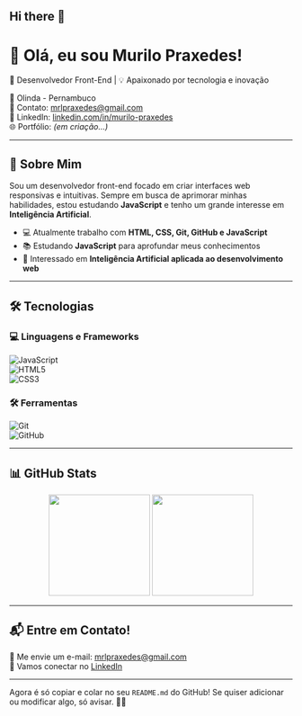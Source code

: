 ## Hi there 👋

  # 👋 Olá, eu sou Murilo Praxedes!

🚀 Desenvolvedor Front-End | 💡 Apaixonado por tecnologia e inovação  

📍 Olinda - Pernambuco  
📧 Contato: [mrlpraxedes@gmail.com](mailto:mrlpraxedes@gmail.com)  
🔗 LinkedIn: [linkedin.com/in/murilo-praxedes](https://www.linkedin.com/in/murilo-praxedes)  
🌐 Portfólio: *(em criação...)*  

---

## 🚀 Sobre Mim  

Sou um desenvolvedor front-end focado em criar interfaces web responsivas e intuitivas. Sempre em busca de aprimorar minhas habilidades, estou estudando **JavaScript** e tenho um grande interesse em **Inteligência Artificial**.  

- 💻 Atualmente trabalho com **HTML, CSS, Git, GitHub e JavaScript**  
- 📚 Estudando **JavaScript** para aprofundar meus conhecimentos  
- 🌱 Interessado em **Inteligência Artificial aplicada ao desenvolvimento web**  

---

## 🛠️ Tecnologias  

### 💻 Linguagens e Frameworks  
![JavaScript](https://img.shields.io/badge/-JavaScript-F7DF1E?style=flat&logo=javascript&logoColor=black)  
![HTML5](https://img.shields.io/badge/-HTML5-E34F26?style=flat&logo=html5&logoColor=white)  
![CSS3](https://img.shields.io/badge/-CSS3-1572B6?style=flat&logo=css3&logoColor=white)  

### 🛠️ Ferramentas  
![Git](https://img.shields.io/badge/-Git-F05032?style=flat&logo=git&logoColor=white)  
![GitHub](https://img.shields.io/badge/-GitHub-181717?style=flat&logo=github&logoColor=white)  

---

## 📊 GitHub Stats  

<div align="center">
  <img height="180em" src="https://github-readme-stats.vercel.app/api?username=Murilo-Praxedes&show_icons=true&theme=radical" />
  <img height="180em" src="https://github-readme-stats.vercel.app/api/top-langs/?username=Murilo-Praxedes&layout=compact&theme=radical" />
</div>  

---

## 📬 Entre em Contato!  

📩 Me envie um e-mail: [mrlpraxedes@gmail.com](mailto:mrlpraxedes@gmail.com)  
💼 Vamos conectar no [LinkedIn](https://www.linkedin.com/in/murilo-praxedes)  

---

Agora é só copiar e colar no seu `README.md` do GitHub! Se quiser adicionar ou modificar algo, só avisar. 🚀😃

<!--
**Murilo-Praxedes/Murilo-Praxedes** is a ✨ _special_ ✨ repository because its `README.md` (this file) appears on your GitHub profile.

Here are some ideas to get you started:

- 🔭 I’m currently working on ...
- 🌱 I’m currently learning ...
- 👯 I’m looking to collaborate on ...
- 🤔 I’m looking for help with ...
- 💬 Ask me about ...
- 📫 How to reach me: ...
- 😄 Pronouns: ...
- ⚡ Fun fact: ...
-->
